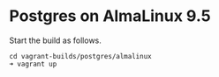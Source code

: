 # Postgres on AlmaLinux 9.5

Start the build as follows.

```
cd vagrant-builds/postgres/almalinux
➜ vagrant up
```
